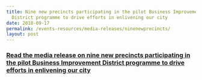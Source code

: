 ```yaml
---
title: Nine new precincts participating in the pilot Business Improvement
  District programme to drive efforts in enlivening our city
date: 2018-09-17
permalink: /events-resources/media-releases/ninenewprecincts/
layout: post
---
```

<h3 style="color:#124596; font-weight:bold;"><a href="https://www.ura.gov.sg/Corporate/Media-Room/Media-Releases/pr18-56">Read the media release on nine new precincts participating in the pilot Business Improvement District programme to drive efforts in enlivening our city</a></h3>
